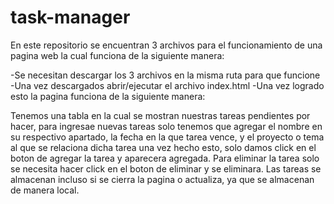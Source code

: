 # task-manager
En este repositorio se encuentran 3 archivos para el funcionamiento de una pagina web la cual funciona de la siguiente manera:

-Se necesitan descargar los 3 archivos en la misma ruta para que funcione
-Una vez descargados abrir/ejecutar el archivo index.html
-Una vez logrado esto la pagina funciona de la siguiente manera:

Tenemos una tabla en la cual se mostran nuestras tareas pendientes por hacer, para ingresae nuevas tareas solo tenemos que agregar el nombre en su respectivo apartado, la fecha en la que tarea vence, y el proyecto o tema al que se relaciona dicha tarea
una vez hecho esto, solo damos click en el boton de agregar la tarea y aparecera agregada.
Para eliminar la tarea solo se necesita hacer click en el boton de eliminar y se eliminara.
Las tareas se almacenan incluso si se cierra la pagina o actualiza, ya que se almacenan de manera local.
